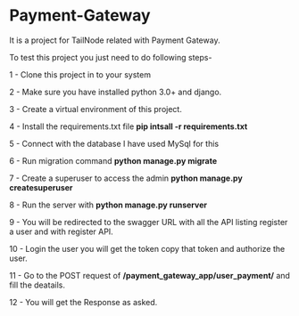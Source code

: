# Payment-Gateway

It is a project for TailNode related with Payment Gateway.

To test this project you just need to do following steps-

1 - Clone this project in to your system

2 - Make sure you have installed python 3.0+ and django.

3 - Create a virtual environment of this project.

4 - Install the requirements.txt file **pip intsall -r requirements.txt**

5 - Connect with the database I have used MySql for this

6 - Run migration command **python manage.py migrate**

7 - Create a superuser to access the admin **python manage.py createsuperuser**

8 - Run the server with **python manage.py runserver**

9 - You will be redirected to the swagger URL with all the API listing register a user and with register API.

10 - Login the user you will get the token copy that token and authorize the user.

11 - Go to the POST request of **/payment_gateway_app/user_payment/** and fill the deatails.

12 - You will get the Response as asked.
